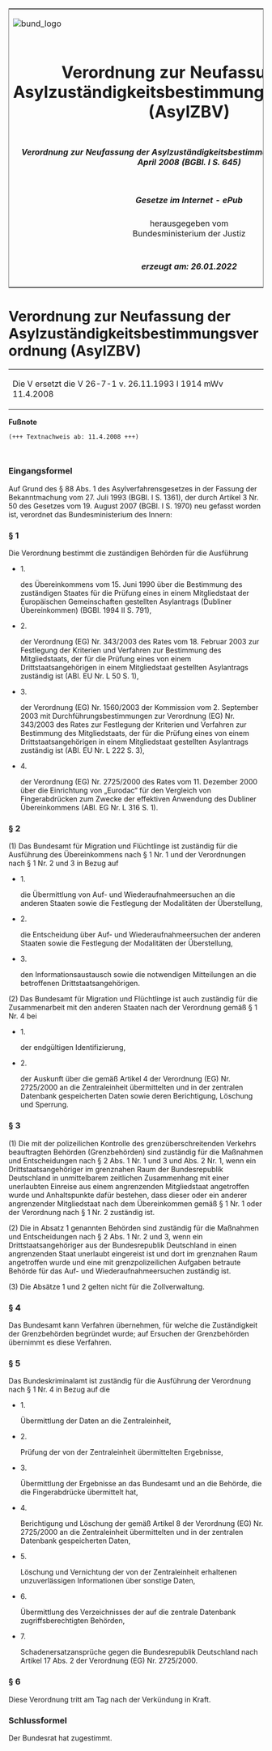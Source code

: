 <span id="DECKBLATT.html"></span>

<table border="0" frame="border" width="100%">

<tr valign="top">

<td align="left">

![bund\_logo](BfJ_2021_Web_de_de.gif)

</td>

<td align="right">

 

</td>

</tr>

<tr align="center" valign="middle">

<td colspan="2">

# Verordnung zur Neufassung der Asylzuständigkeitsbestimmungsverordnung (AsylZBV)

</td>

</tr>

<tr align="center" valign="middle">

<td colspan="2">

##### Verordnung zur Neufassung der Asylzuständigkeitsbestimmungsverordnung vom 2. April 2008 (BGBl. I S. 645)

</td>

</tr>

<tr align="center" valign="middle">

<td colspan="2">

  
  

##### Gesetze im Internet - ePub  
  
herausgegeben vom  
Bundesministerium der Justiz

</td>

</tr>

<tr align="center" valign="bottom">

<td colspan="2">

  
  

##### erzeugt am: 26.01.2022

</td>

</tr>

</table>

<span id="BJNR064500008.html"></span>

# Verordnung zur Neufassung der Asylzuständigkeitsbestimmungsverordnung (AsylZBV)

<div>

<div class="jnhtml">

<table width="100%">

<colgroup>

<col width="10%">

</col>

<col width="90%">

</col>

</colgroup>

<tr>

<td colspan="2">

Die V ersetzt die V 26-7-1 v. 26.11.1993 I 1914 mWv 11.4.2008

</div>

</div>

</td>

</tr>

</table>

</div>

</div>

<div>

  
**Fußnote**

<div class="jnhtml">

<div>

<div class="jurAbsatz">

  

``` 
(+++ Textnachweis ab: 11.4.2008 +++)

 
```

</div>

</div>

</div>

</div>

<span id="BJNR064500008BJNE000100000.html"></span>

### Eingangsformel  

<div>

<div class="jnhtml">

<div>

<div class="jurAbsatz">

Auf Grund des § 88 Abs. 1 des Asylverfahrensgesetzes in der Fassung der
Bekanntmachung vom 27. Juli 1993 (BGBl. I S. 1361), der durch Artikel 3
Nr. 50 des Gesetzes vom 19. August 2007 (BGBl. I S. 1970) neu gefasst
worden ist, verordnet das Bundesministerium des Innern:

</div>

</div>

</div>

</div>

<span id="BJNR064500008BJNE000200000.html"></span>

### § 1  

<div>

<div class="jnhtml">

<div>

<div class="jurAbsatz">

Die Verordnung bestimmt die zuständigen Behörden für die Ausführung

  - 1\.
    
    <div>
    
    des Übereinkommens vom 15. Juni 1990 über die Bestimmung des
    zuständigen Staates für die Prüfung eines in einem Mitgliedstaat
    der Europäischen Gemeinschaften gestellten Asylantrags (Dubliner
    Übereinkommen) (BGBl. 1994 II S. 791),
    
    </div>

  - 2\.
    
    <div>
    
    der Verordnung (EG) Nr. 343/2003 des Rates vom 18. Februar 2003 zur
    Festlegung der Kriterien und Verfahren zur Bestimmung des
    Mitgliedstaats, der für die Prüfung eines von einem
    Drittstaatsangehörigen in einem Mitgliedstaat gestellten
    Asylantrags zuständig ist (ABl. EU Nr. L 50 S. 1),
    
    </div>

  - 3\.
    
    <div>
    
    der Verordnung (EG) Nr. 1560/2003 der Kommission vom 2. September
    2003 mit Durchführungsbestimmungen zur Verordnung (EG) Nr. 343/2003
    des Rates zur Festlegung der Kriterien und Verfahren zur Bestimmung
    des Mitgliedstaats, der für die Prüfung eines von einem
    Drittstaatsangehörigen in einem Mitgliedstaat gestellten Asylantrags
    zuständig ist (ABl. EU Nr. L 222 S. 3),
    
    </div>

  - 4\.
    
    <div>
    
    der Verordnung (EG) Nr. 2725/2000 des Rates vom 11. Dezember 2000
    über die Einrichtung von „Eurodac“ für den Vergleich von
    Fingerabdrücken zum Zwecke der effektiven Anwendung des Dubliner
    Übereinkommens (ABl. EG Nr. L 316 S. 1).
    
    </div>

</div>

</div>

</div>

</div>

<span id="BJNR064500008BJNE000300000.html"></span>

### § 2  

<div>

<div class="jnhtml">

<div>

<div class="jurAbsatz">

(1) Das Bundesamt für Migration und Flüchtlinge ist zuständig für die
Ausführung des Übereinkommens nach § 1 Nr. 1 und der Verordnungen nach §
1 Nr. 2 und 3 in Bezug auf

  - 1\.
    
    <div>
    
    die Übermittlung von Auf- und Wiederaufnahmeersuchen an die anderen
    Staaten sowie die Festlegung der Modalitäten der Überstellung,
    
    </div>

  - 2\.
    
    <div>
    
    die Entscheidung über Auf- und Wiederaufnahmeersuchen der anderen
    Staaten sowie die Festlegung der Modalitäten der Überstellung,
    
    </div>

  - 3\.
    
    <div>
    
    den Informationsaustausch sowie die notwendigen Mitteilungen an die
    betroffenen Drittstaatsangehörigen.
    
    </div>

</div>

<div class="jurAbsatz">

(2) Das Bundesamt für Migration und Flüchtlinge ist auch zuständig für
die Zusammenarbeit mit den anderen Staaten nach der Verordnung gemäß § 1
Nr. 4 bei

  - 1\.
    
    <div>
    
    der endgültigen Identifizierung,
    
    </div>

  - 2\.
    
    <div>
    
    der Auskunft über die gemäß Artikel 4 der Verordnung (EG) Nr.
    2725/2000 an die Zentraleinheit übermittelten und in der zentralen
    Datenbank gespeicherten Daten sowie deren Berichtigung, Löschung und
    Sperrung.
    
    </div>

</div>

</div>

</div>

</div>

<span id="BJNR064500008BJNE000400000.html"></span>

### § 3  

<div>

<div class="jnhtml">

<div>

<div class="jurAbsatz">

(1) Die mit der polizeilichen Kontrolle des grenzüberschreitenden
Verkehrs beauftragten Behörden (Grenzbehörden) sind zuständig für die
Maßnahmen und Entscheidungen nach § 2 Abs. 1 Nr. 1 und 3 und Abs. 2 Nr.
1, wenn ein Drittstaatsangehöriger im grenznahen Raum der Bundesrepublik
Deutschland in unmittelbarem zeitlichen Zusammenhang mit einer
unerlaubten Einreise aus einem angrenzenden Mitgliedstaat angetroffen
wurde und Anhaltspunkte dafür bestehen, dass dieser oder ein anderer
angrenzender Mitgliedstaat nach dem Übereinkommen gemäß § 1 Nr. 1 oder
der Verordnung nach § 1 Nr. 2 zuständig ist.

</div>

<div class="jurAbsatz">

(2) Die in Absatz 1 genannten Behörden sind zuständig für die Maßnahmen
und Entscheidungen nach § 2 Abs. 1 Nr. 2 und 3, wenn ein
Drittstaatsangehöriger aus der Bundesrepublik Deutschland in einen
angrenzenden Staat unerlaubt eingereist ist und dort im grenznahen Raum
angetroffen wurde und eine mit grenzpolizeilichen Aufgaben betraute
Behörde für das Auf- und Wiederaufnahmeersuchen zuständig ist.

</div>

<div class="jurAbsatz">

(3) Die Absätze 1 und 2 gelten nicht für die Zollverwaltung.

</div>

</div>

</div>

</div>

<span id="BJNR064500008BJNE000500000.html"></span>

### § 4  

<div>

<div class="jnhtml">

<div>

<div class="jurAbsatz">

Das Bundesamt kann Verfahren übernehmen, für welche die Zuständigkeit
der Grenzbehörden begründet wurde; auf Ersuchen der Grenzbehörden
übernimmt es diese Verfahren.

</div>

</div>

</div>

</div>

<span id="BJNR064500008BJNE000600000.html"></span>

### § 5  

<div>

<div class="jnhtml">

<div>

<div class="jurAbsatz">

Das Bundeskriminalamt ist zuständig für die Ausführung der Verordnung
nach § 1 Nr. 4 in Bezug auf die

  - 1\.
    
    <div>
    
    Übermittlung der Daten an die Zentraleinheit,
    
    </div>

  - 2\.
    
    <div>
    
    Prüfung der von der Zentraleinheit übermittelten Ergebnisse,
    
    </div>

  - 3\.
    
    <div>
    
    Übermittlung der Ergebnisse an das Bundesamt und an die Behörde, die
    die Fingerabdrücke übermittelt hat,
    
    </div>

  - 4\.
    
    <div>
    
    Berichtigung und Löschung der gemäß Artikel 8 der Verordnung (EG)
    Nr. 2725/2000 an die Zentraleinheit übermittelten und in der
    zentralen Datenbank gespeicherten Daten,
    
    </div>

  - 5\.
    
    <div>
    
    Löschung und Vernichtung der von der Zentraleinheit erhaltenen
    unzuverlässigen Informationen über sonstige Daten,
    
    </div>

  - 6\.
    
    <div>
    
    Übermittlung des Verzeichnisses der auf die zentrale Datenbank
    zugriffsberechtigten Behörden,
    
    </div>

  - 7\.
    
    <div>
    
    Schadenersatzansprüche gegen die Bundesrepublik Deutschland nach
    Artikel 17 Abs. 2 der Verordnung (EG) Nr. 2725/2000.
    
    </div>

</div>

</div>

</div>

</div>

<span id="BJNR064500008BJNE000700000.html"></span>

### § 6  

<div>

<div class="jnhtml">

<div>

<div class="jurAbsatz">

Diese Verordnung tritt am Tag nach der Verkündung in Kraft.

</div>

</div>

</div>

</div>

<span id="BJNR064500008BJNE000800000.html"></span>

### Schlussformel  

<div>

<div class="jnhtml">

<div>

<div class="jurAbsatz">

Der Bundesrat hat zugestimmt.

</div>

</div>

</div>

</div>
